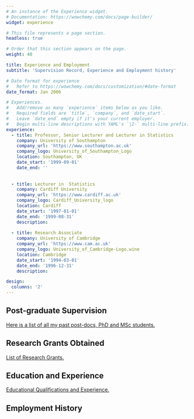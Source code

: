 ```yaml
---
# An instance of the Experience widget.
# Documentation: https://wowchemy.com/docs/page-builder/
widget: experience

# This file represents a page section.
headless: true

# Order that this section appears on the page.
weight: 40

title: Experience and Employment 
subtitle: 'Supervision Record, Experience and Employment history'

# Date format for experience
#   Refer to https://wowchemy.com/docs/customization/#date-format
date_format: Jan 2006

# Experiences.
#   Add/remove as many `experience` items below as you like.
#   Required fields are `title`, `company`, and `date_start`.
#   Leave `date_end` empty if it's your current employer.
#   Begin multi-line descriptions with YAML's `|2-` multi-line prefix.
experience:
  - title: Professor, Senior Lecturer and Lecturer in Statistics
    company: University of Southampton
    company_url: 'https://www.southampton.ac.uk'
    company_logo: University_of_Southampton_Logo
    location: Southampton, UK
    date_start: '1999-09-01'
    date_end: ''
    
    
  - title: Lecturer in  Statistics
    company: Cardiff University
    company_url: 'https://www.cardiff.ac.uk'
    company_logo: Cardiff_University_logo
    location: Cardiff
    date_start: '1997-01-01'
    date_end: '1999-08-31'
    description: 
    
  - title: Research Associate
    company: University of Cambridge
    company_url: 'https://www.cam.ac.uk'
    company_logo: University_of_Cambridge-Logo.wine
    location: Cambridge
    date_start: '1994-03-01'
    date_end: '1996-12-31'
    description: 

design:
  columns: '2'
---
```


<h2> Post-graduate Supervision </h2> 
<a href="phdstudents.html"> Here is a list of all my past post-docs, PhD and MSc students.  </a> 

<h2> Research Grants Obtained </h2> 
<a href="grants.html"> List of Research Grants. </a> 

<h2> Education and Experience </h2> 

<a href="education.html"> Educational Qualifications  and Experience. </a> 

<h2> Employment History </h2> 
